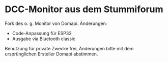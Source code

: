 # DCC-Monitor aus dem Stummiforum
Fork des o. g. Monitor von Domapi.
Änderungen:
- Code-Anpassung für ESP32
- Ausgabe via Bluetooth classic


Benutzung für private Zwecke frei, Änderungen bitte mit dem ursprünglichen Ersteller Domapi abstimmen.
